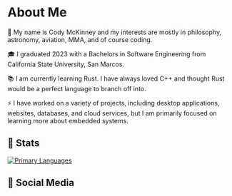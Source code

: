 # About Me

🚀 My name is Cody McKinney and my interests are mostly in philosophy, astronomy, aviation, MMA, and of course coding.

🎓 I graduated 2023 with a Bachelors in Software Engineering from California State University, San Marcos.

📚 I am currently learning Rust. I have always loved C++ and thought Rust would be a perfect language to branch off into.

⚡ I have worked on a variety of projects, including desktop applications, websites, databases, and cloud services, but I am primarily focused on learning more about embedded systems.

## 🔎 Stats

[![Primary Languages](https://github-readme-stats.vercel.app/api/top-langs/?username=codymck&exclude_repo=SNESMusicEditor&theme=gruvbox&langs_count=6)](https://github.com/anuraghazra/github-readme-stats)

## 🔗 Social Media

[![<LinkedIn>](https://res.cloudinary.com/practicaldev/image/fetch/s--chf73s-H--/c_limit%2Cf_auto%2Cfl_progressive%2Cq_auto%2Cw_880/https://img.shields.io/badge/Linked_In-0077B5%3Fstyle%3Dfor-the-badge%26logo%3DLinkedIn%26logoColor%3Dwhite)](https://www.linkedin.com/in/cody-mckinney-933860250/)


<!--
**codymck/codymck** is a ✨ _special_ ✨ repository because its `README.md` (this file) appears on your GitHub profile.

Here are some ideas to get you started:

- 🔭 I’m currently working on ...
- 🌱 I’m currently learning ...
- 👯 I’m looking to collaborate on ...
- 🤔 I’m looking for help with ...
- 💬 Ask me about ...
- 📫 How to reach me: ...
- 😄 Pronouns: ...
- ⚡ Fun fact: ...
-->
